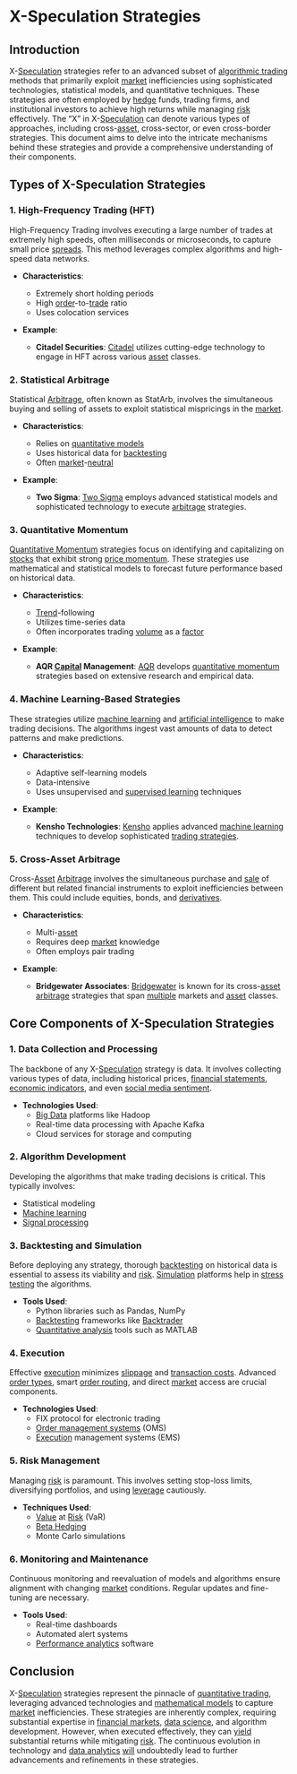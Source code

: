 # X-Speculation Strategies

## Introduction
X-[Speculation](../s/speculation.md) strategies refer to an advanced subset of [algorithmic trading](../a/algorithmic_trading.md) methods that primarily exploit [market](../m/market.md) inefficiencies using sophisticated technologies, statistical models, and quantitative techniques. These strategies are often employed by [hedge](../h/hedge.md) funds, trading firms, and institutional investors to achieve high returns while managing [risk](../r/risk.md) effectively. The “X” in X-[Speculation](../s/speculation.md) can denote various types of approaches, including cross-[asset](../a/asset.md), cross-sector, or even cross-border strategies. This document aims to delve into the intricate mechanisms behind these strategies and provide a comprehensive understanding of their components.

## Types of X-Speculation Strategies

### 1. High-Frequency Trading (HFT)

High-Frequency Trading involves executing a large number of trades at extremely high speeds, often milliseconds or microseconds, to capture small price [spreads](../s/spreads.md). This method leverages complex algorithms and high-speed data networks.

- **Characteristics**:
  - Extremely short holding periods
  - High [order](../o/order.md)-to-[trade](../t/trade.md) ratio
  - Uses colocation services

- **Example**:
  - **Citadel Securities**: [Citadel](https://www.citadelsecurities.com/) utilizes cutting-edge technology to engage in HFT across various [asset](../a/asset.md) classes.

### 2. Statistical Arbitrage

Statistical [Arbitrage](../a/arbitrage.md), often known as StatArb, involves the simultaneous buying and selling of assets to exploit statistical mispricings in the [market](../m/market.md).

- **Characteristics**:
  - Relies on [quantitative models](../q/quantitative_models.md)
  - Uses historical data for [backtesting](../b/backtesting.md)
  - Often [market](../m/market.md)-[neutral](../n/neutral.md)

- **Example**:
  - **Two Sigma**: [Two Sigma](https://www.twosigma.com/) employs advanced statistical models and sophisticated technology to execute [arbitrage](../a/arbitrage.md) strategies.

### 3. Quantitative Momentum

[Quantitative Momentum](../q/quantitative_momentum.md) strategies focus on identifying and capitalizing on [stocks](../s/stock.md) that exhibit strong [price momentum](../p/price_momentum.md). These strategies use mathematical and statistical models to forecast future performance based on historical data.

- **Characteristics**:
  - [Trend](../t/trend.md)-following
  - Utilizes time-series data
  - Often incorporates trading [volume](../v/volume.md) as a [factor](../f/factor.md)

- **Example**:
  - **AQR [Capital](../c/capital.md) Management**: [AQR](https://www.aqr.com/) develops [quantitative momentum](../q/quantitative_momentum.md) strategies based on extensive research and empirical data.

### 4. Machine Learning-Based Strategies

These strategies utilize [machine learning](../m/machine_learning.md) and [artificial intelligence](../a/artificial_intelligence_in_trading.md) to make trading decisions. The algorithms ingest vast amounts of data to detect patterns and make predictions.

- **Characteristics**:
  - Adaptive self-learning models
  - Data-intensive
  - Uses unsupervised and [supervised learning](../s/supervised_learning.md) techniques

- **Example**:
  - **Kensho Technologies**: [Kensho](https://www.kensho.com/) applies advanced [machine learning](../m/machine_learning.md) techniques to develop sophisticated [trading strategies](../t/trading_strategies.md).

### 5. Cross-Asset Arbitrage

Cross-[Asset](../a/asset.md) [Arbitrage](../a/arbitrage.md) involves the simultaneous purchase and [sale](../s/sale.md) of different but related financial instruments to exploit inefficiencies between them. This could include equities, bonds, and [derivatives](../d/derivatives.md).

- **Characteristics**:
  - Multi-[asset](../a/asset.md)
  - Requires deep [market](../m/market.md) knowledge
  - Often employs pair trading

- **Example**:
  - **Bridgewater Associates**: [Bridgewater](https://www.bridgewater.com/) is known for its cross-[asset](../a/asset.md) [arbitrage](../a/arbitrage.md) strategies that span [multiple](../m/multiple.md) markets and [asset](../a/asset.md) classes.

## Core Components of X-Speculation Strategies

### 1. Data Collection and Processing

The backbone of any X-[Speculation](../s/speculation.md) strategy is data. It involves collecting various types of data, including historical prices, [financial statements](../f/financial_statements.md), [economic indicators](../e/economic_indicators.md), and even [social media sentiment](../s/social_media_sentiment.md).

- **Technologies Used**:
  - [Big Data](../b/big_data_in_trading.md) platforms like Hadoop
  - Real-time data processing with Apache Kafka
  - Cloud services for storage and computing

### 2. Algorithm Development

Developing the algorithms that make trading decisions is critical. This typically involves:

- Statistical modeling
- [Machine learning](../m/machine_learning.md)
- [Signal processing](../s/signal_processing_in_trading.md)

### 3. Backtesting and Simulation

Before deploying any strategy, thorough [backtesting](../b/backtesting.md) on historical data is essential to assess its viability and [risk](../r/risk.md). [Simulation](../s/simulation_in_trading.md) platforms help in [stress testing](../s/stress_testing_in_trading.md) the algorithms.

- **Tools Used**:
  - Python libraries such as Pandas, NumPy
  - [Backtesting](../b/backtesting.md) frameworks like [Backtrader](../b/backtrader.md)
  - [Quantitative analysis](../q/quantitative_analysis.md) tools such as MATLAB

### 4. Execution

Effective [execution](../e/execution.md) minimizes [slippage](../s/slippage.md) and [transaction costs](../t/transaction_costs.md). Advanced [order types](../o/order_types_in_trading.md), smart [order routing](../o/order_routing.md), and direct [market](../m/market.md) access are crucial components.

- **Technologies Used**:
  - FIX protocol for electronic trading
  - [Order management systems](../o/order_management_systems.md) (OMS)
  - [Execution](../e/execution.md) management systems (EMS)

### 5. Risk Management

Managing [risk](../r/risk.md) is paramount. This involves setting stop-loss limits, diversifying portfolios, and using [leverage](../l/leverage.md) cautiously.

- **Techniques Used**:
  - [Value](../v/value.md) at [Risk](../r/risk.md) (VaR)
  - [Beta Hedging](../b/beta_hedging.md)
  - Monte Carlo simulations

### 6. Monitoring and Maintenance

Continuous monitoring and reevaluation of models and algorithms ensure alignment with changing [market](../m/market.md) conditions. Regular updates and fine-tuning are necessary.

- **Tools Used**:
  - Real-time dashboards
  - Automated alert systems
  - [Performance analytics](../p/performance_analytics.md) software

## Conclusion

X-[Speculation](../s/speculation.md) strategies represent the pinnacle of [quantitative trading](../q/quantitative_trading.md), leveraging advanced technologies and [mathematical models](../m/mathematical_models_in_trading.md) to capture [market](../m/market.md) inefficiencies. These strategies are inherently complex, requiring substantial expertise in [financial markets](../f/financial_market.md), [data science](../d/data_science_in_trading.md), and algorithm development. However, when executed effectively, they can [yield](../y/yield.md) substantial returns while mitigating [risk](../r/risk.md). The continuous evolution in technology and [data analytics](../d/data_analytics.md) [will](../w/will.md) undoubtedly lead to further advancements and refinements in these strategies.
